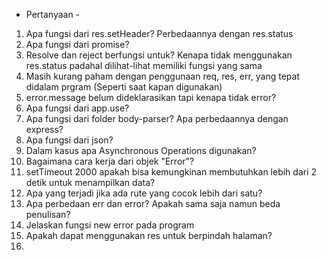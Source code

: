 - Pertanyaan - 

1. Apa fungsi dari res.setHeader? Perbedaannya dengan res.status
2. Apa fungsi dari promise?
3. Resolve dan reject berfungsi untuk? Kenapa tidak menggunakan res.status padahal dilihat-lihat memiliki fungsi yang sama
4. Masih kurang paham dengan penggunaan req, res, err, yang tepat didalam prgram (Seperti saat kapan digunakan)
5. error.message belum dideklarasikan tapi kenapa tidak error?
6. Apa fungsi dari app.use?
7. Apa fungsi dari folder body-parser? Apa perbedaannya dengan express?
8. Apa fungsi dari json?
9. Dalam kasus apa Asynchronous Operations digunakan?
10. Bagaimana cara kerja dari objek "Error"?
11. setTimeout 2000 apakah bisa kemungkinan membutuhkan lebih dari 2 detik untuk menampilkan data?
12. Apa yang terjadi jika ada rute yang cocok lebih dari satu?
13. Apa perbedaan err dan error? Apakah sama saja namun beda penulisan?
14. Jelaskan fungsi new error pada program
15. Apakah dapat menggunakan res untuk berpindah halaman?
16. 
